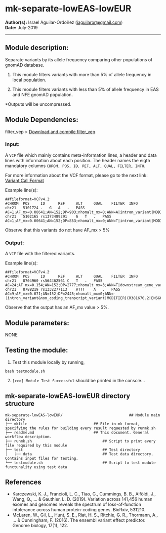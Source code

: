 # mk-separate-lowEAS-lowEUR
**Author(s):** Israel Aguilar-Ordoñez (iaguilaror@gmail.com)  
**Date:** July-2019  

---

## Module description:
Separate variants by its allele frequency comparing other populations of gnomAD database.

1. This module filters variants with more than 5% of allele frequency in local population.

2. This module filters variants with less than 5% of allele frequency in EAS and NFE gnomAD population.

*Outputs will be uncompressed.

## Module Dependencies:
filter_vep >
[Download and compile filter_vep](https://www.ensembl.org/info/docs/tools/vep/script/vep_filter.html)

### Input:

 A `VCF` file which mainly contains meta-information lines, a header and data lines with information about each position. The header names the eigth mandatory columns `CHROM, POS, ID, REF, ALT, QUAL, FILTER, INFO`.

For more information about the VCF format, please go to the next link: [Variant Call Format](https://www.internationalgenome.org/wiki/Analysis/Variant%20Call%20Format/vcf-variant-call-format-version-40/)


Example line(s):
```
##fileformat=VCFv4.2
#CHROM  POS     ID      REF     ALT     QUAL    FILTER  INFO
chr21	5101724	.	G	A	.	PASS	AC=1;AF_mx=0.00641;AN=152;DP=903;nhomalt_mx=0;ANN=A|intron_variant|MODIFIER|GATD3B|ENSG00000280071|Transcript|ENST00000624810.3|protein_coding||4/5|ENST00000624810.3:c.357+19987C>T|||||||||-1|cds_start_NF&cds_end_NF|SNV|HGNC|HGNC:53816||5|||ENSP00000485439||A0A096LP73|UPI0004F23660|||||||chr21:g.5101724G>A||||||||||||||||||||||||||||2.079|0.034663||||||||||||||||||||||||||||||||||||||||||||||||||||||||||||||||||||||||||||||||
chr21	5102165	rs1373489291	G	T	.	PASS	AC=1;AF_mx=0.00641;AN=152;DP=853;nhomalt_mx=0;ANN=T|intron_variant|MODIFIER|GATD3B|ENSG00000280071|Transcript|ENST00000624810.3|protein_coding||4/5|ENST00000624810.3:c.357+19546C>A|||||||rs1373489291||-1|cds_start_NF&cds_end_NF|SNV|HGNC|HGNC:53816||5|||ENSP00000485439||A0A096LP73|UPI0004F23660|||||||chr21:g.5102165G>T||||||||||||||||||||||||||||5.009|0.275409||||||||||||||||||||||||||||||||||||||||||||||||||||||||||||||||||||||||||||||||
```
Observe that this variants do not have AF_mx > 5%

### Output:

A `VCF` file with the filtered variants.

Example line(s):  

```
##fileformat=VCFv4.2
#CHROM  POS     ID      REF     ALT     QUAL    FILTER  INFO
chr21	8704960	rs564462561	C	T	.	PASS	AC=24;AF_mx=0.154;AN=152;DP=2777;nhomalt_mx=3;ANN=T|downstream_gene_variant|MODIFIER|CR381572.1|ENSG00000279167|Transcript|ENST00000625098.1|processed_pseudogene||||||||||rs564462561|3398|1||SNV|Clone_based_ensembl_gene||YES||||||||||||||chr21:g.8704960C>T|0.0090|0.0008|0.0634|0|0|0||||||||||||0.0634|AMR|||||||||6.070|0.369895||rs564462561|22|31340|0.000701978|1894375|0|106|0|0|58|31416|0.00184619|0|0|8706|0|0|0|2136|0|0|19|800|0.02375|0|0|1560|0|0|0|0|8596|0|0|2|4588|0.00043592|0|2|15426|0.000129651|0|0|3476|0|0|0|290|0|0|1|1082|0.000924214|0|amr|19|800|0.02375|0|82.63|||||||||||||||||||
chr21	8788219	rs1332277113	ATTT	A	.	PASS	AC=9;AF_mx=0.071;AN=152;DP=2445;nhomalt_mx=0;ANN=-|intron_variant&non_coding_transcript_variant|MODIFIER|CR381670.2|ENSG00000286033|Transcript|ENST00000651312.1|lincRNA||2/2|ENST00000651312.1:n.199+18791_199+18793del|||||||rs1332277113||-1||deletion|Clone_based_ensembl_gene||YES||||||||||||||chr21:g.8788224_8788226del||||||||||||||||||||||||||||4.055|0.202643||rs1358720830|7|31124|0.000224907|1717522|0|106|0|0|38|31416|0.00120957|0|1|8480|0.000117925|0|0|2136|0|0|6|804|0.00746269|0|0|1558|0|0|0|0|8596|0|0|0|4594|0|0|0|15432|0|0|0|3476|0|0|0|290|0|0|0|1084|0|0|amr|6|804|0.00746269|0|80.15&80.18&80.18|||||||||||||||||||

```

Observe that the output has an AF_mx value > 5%.

## Module parameters:
NONE

## Testing the module:

1. Test this module locally by running,
```
bash testmodule.sh
```

2. `[>>>] Module Test Successful` should be printed in the console...

## mk-separate-lowEAS-lowEUR directory structure

````
mk-separate-lowEAS-lowEUR/								## Module main directory
├── mkfile								## File in mk format, specifying the rules for building every result requested by runmk.sh
├── readme.md							## This document. General workflow description.
├── runmk.sh								## Script to print every file required by this module
├── test									## Test directory
│   ├── data								## Test data directory. Contains input files for testing.
└── testmodule.sh							## Script to test module functunality using test data
````

## References
* Karczewski, K. J., Francioli, L. C., Tiao, G., Cummings, B. B., Alföldi, J., Wang, Q., ... & Gauthier, L. D. (2019). Variation across 141,456 human exomes and genomes reveals the spectrum of loss-of-function intolerance across human protein-coding genes. BioRxiv, 531210.
* McLaren, W., Gil, L., Hunt, S. E., Riat, H. S., Ritchie, G. R., Thormann, A., ... & Cunningham, F. (2016). The ensembl variant effect predictor. Genome biology, 17(1), 122.
